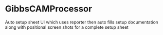 # GibbsCAMProcessor
Auto setup sheet UI which uses reporter then auto fills setup documentation along with positional screen shots for a complete setup sheet
